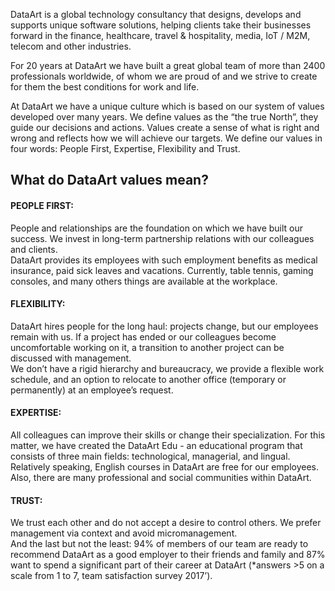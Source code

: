 DataArt is a global technology consultancy that designs, develops and supports unique software solutions, helping clients take their businesses forward in the finance, healthcare, travel & hospitality, media, IoT / M2M, telecom and other industries.  

For 20 years at DataArt we have built a great global team of more than 2400 professionals worldwide, of whom we are proud of and we strive to create for them the best conditions for work and life.  

At DataArt we have a unique culture which is based on our system of values developed over many years. We define values as the “the true North”, they guide our decisions and actions. Values create a sense of what is right and wrong and reflects how we will achieve our targets. We define our values in four words: People First, Expertise, Flexibility and Trust.

## What do DataArt values mean?

#### **PEOPLE FIRST:**
People and relationships are the foundation on which we have built our success. We invest in long-term partnership relations with our colleagues and clients.  
DataArt provides its employees with such employment benefits as medical insurance, paid sick leaves and vacations. Currently, table tennis, gaming consoles, and many others things are available at the workplace.

#### **FLEXIBILITY:**
DataArt hires people for the long haul: projects change, but our employees remain with us. If a project has ended or our colleagues become uncomfortable working on it, a transition to another project can be discussed with management.  
We don’t have a rigid hierarchy and bureaucracy, we provide a flexible work schedule, and an option to relocate to another office (temporary or permanently) at an employee’s request.
 
#### **EXPERTISE:**
All colleagues can improve their skills or change their specialization. For this matter, we have created the DataArt Edu - an educational program that consists of three main fields: technological, managerial, and lingual. Relatively speaking, English courses in DataArt are free for our employees.  
Also, there are many professional and social communities within DataArt.
 
#### **TRUST:**
We trust each other and do not accept a desire to control others. We prefer management via context and avoid micromanagement.  
And the last but not the least: 94% of members of our team are ready to recommend DataArt as a good employer to their friends and family and  87% want to spend a significant part of their career at DataArt (*answers >5 on a scale from 1 to 7, team satisfaction survey 2017’)​.
